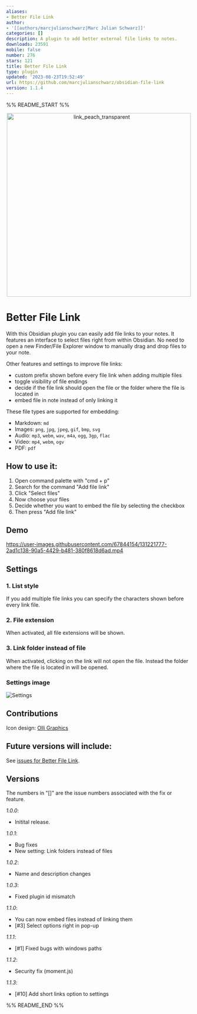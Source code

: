 ```yaml
---
aliases:
- Better File Link
author:
- '[[authors/marcjulianschwarz|Marc Julian Schwarz]]'
categories: []
description: A plugin to add better external file links to notes.
downloads: 23591
mobile: false
number: 276
stars: 121
title: Better File Link
type: plugin
updated: '2023-08-23T19:52:49'
url: https://github.com/marcjulianschwarz/obsidian-file-link
version: 1.1.4
---
```


%% README_START %%

<p align="center">
  <img width="500" alt="link_peach_transparent" src="https://user-images.githubusercontent.com/67844154/158657066-47b6b0fb-439c-4973-82c7-9768ee472344.png">

</p>

# Better File Link

With this Obsidian plugin you can easily add file links to your notes. It features an interface to select files right from within Obsidian. No need to open a new Finder/File Explorer window to manually drag and drop files to your note.

Other features and settings to improve file links:
- custom prefix shown before every file link when adding multiple files
- toggle visibility of file endings
- decide if the file link should open the file or the folder where the file is located in
- embed file in note instead of only linking it

These file types are supported for embedding:
- Markdown: `md`
- Images: `png`, `jpg`, `jpeg`, `gif`, `bmp`, `svg`
- Audio: `mp3`, `webm`, `wav`, `m4a`, `ogg`, `3gp`, `flac`
- Video: `mp4`, `webm`, `ogv`
- PDF: `pdf`


## How to use it:
1. Open command palette with "cmd + p"
2. Search for the command "Add file link"
3. Click "Select files"
4. Now choose your files
5. Decide whether you want to embed the file by selecting the checkbox 
6. Then press "Add file link"

## Demo

https://user-images.githubusercontent.com/67844154/131221777-2ad1c138-90a5-4429-b481-380f8618d6ad.mp4

## Settings

### 1. List style
If you add multiple file links you can specify the characters shown before every link file.

### 2. File extension
When activated, all file extensions will be shown.

### 3. Link folder instead of file
When activated, clicking on the link will not open the file. Instead the folder where the file is located in will be opened.

### Settings image
![Settings](https://user-images.githubusercontent.com/67844154/131246371-68049aa6-34a5-421c-b478-513427525700.png)


## Contributions
Icon design: <a href="https://www.olli-graphics.de">Olli Graphics</a>

## Future versions will include:
See <a href="https://github.com/marcjulianschwarz/obsidian-file-link/issues">issues for Better File Link</a>.

## Versions
The numbers in "[]" are the issue numbers associated with the fix or feature.

*1.0.0*: 
- Initital release.

*1.0.1*:
- Bug fixes
- New setting: Link folders instead of files

*1.0.2*:
- Name and description changes

*1.0.3*:
- Fixed plugin id mismatch

*1.1.0*:
- You can now embed files instead of linking them
- [#3] Select options right in pop-up

*1.1.1*:
- [#1] Fixed bugs with windows paths

*1.1.2*:
- Security fix (moment.js)

*1.1.3*:
- [#10] Add short links option to settings

%% README_END %%
